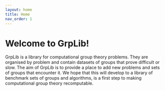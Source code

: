 ```yaml
---
layout: home
title: Home
nav_order: 1
---
```

# Welcome to GrpLib!

GrpLib is a library for computational group theory problems. 
They are organised by problem and contain datasets of groups that prove difficult or slow.
The aim of GrpLib is to provide a place to add new problems and sets of groups that encounter it.
We hope that this will develop to a library of benchmark sets of groups and algorithms, is a first step to making computational group theory recomputable.